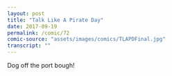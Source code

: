 ```yaml
---
layout: post
title: "Talk Like A Pirate Day"
date: 2017-09-19
permalink: /comic/72
comic-source: "assets/images/comics/TLAPDFinal.jpg"
transcript: ""
---
```


Dog off the port bough!
